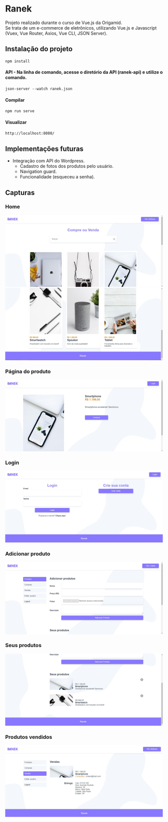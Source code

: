 # Ranek

Projeto realizado durante o curso de Vue.js da Origamid.  
Se trata de um e-commerce de eletrônicos, utilizando Vue.js e Javascript (Vuex, Vue Router, Axios, Vue CLI, JSON Server).

## Instalação do projeto
```
npm install
```
#### API - Na linha de comando, acesse o diretório da API (ranek-api) e utilize o comando.
```
json-server --watch ranek.json
```
#### Compilar
```
npm run serve
```
#### Visualizar
```
http://localhost:8080/
```

## Implementações futuras
- Integração com API do Wordpress.
  - Cadastro de fotos dos produtos pelo usuário.
  - Navigation guard.
  - Funcionalidade (esqueceu a senha).  

## Capturas 
### Home
![Home1](./src/assets/readme/home1.jpg)
![Home2](./src/assets/readme/home2.jpg)
### Página do produto
![Produto](./src/assets/readme/produto.jpg)
### Login
![Login](./src/assets/readme/login.jpg)
### Adicionar produto
![Adicionar](./src/assets/readme/adicionar.jpg)
### Seus produtos
![Seus](./src/assets/readme/seus.jpg)
### Produtos vendidos
![Venda](./src/assets/readme/vendas.jpg)